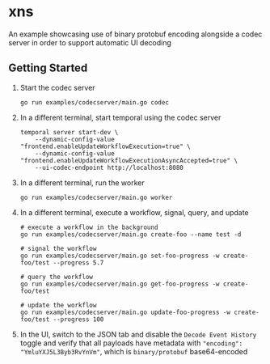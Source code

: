 # xns

An example showcasing use of binary protobuf encoding alongside a codec server in order to support automatic UI decoding

## Getting Started

1. Start the codec server
    ```shell
    go run examples/codecserver/main.go codec
    ```
2. In a different terminal, start temporal using the codec server
    ```shell
    temporal server start-dev \
        --dynamic-config-value "frontend.enableUpdateWorkflowExecution=true" \
        --dynamic-config-value "frontend.enableUpdateWorkflowExecutionAsyncAccepted=true" \
        --ui-codec-endpoint http://localhost:8080
    ```
3. In a different terminal, run the worker
    ```shell
    go run examples/codecserver/main.go worker
    ```
4. In a different terminal, execute a workflow, signal, query, and update
    ```shell
    # execute a workflow in the background
    go run examples/codecserver/main.go create-foo --name test -d

    # signal the workflow
    go run examples/codecserver/main.go set-foo-progress -w create-foo/test --progress 5.7

    # query the workflow
    go run examples/codecserver/main.go get-foo-progress -w create-foo/test

    # update the workflow
    go run examples/codecserver/main.go update-foo-progress -w create-foo/test --progress 100
    ```
5. In the UI, switch to the JSON tab and disable the `Decode Event History` toggle and verify that all payloads have metadata with `"encoding": "YmluYXJ5L3Byb3RvYnVm"`, which is `binary/protobuf` base64-encoded
